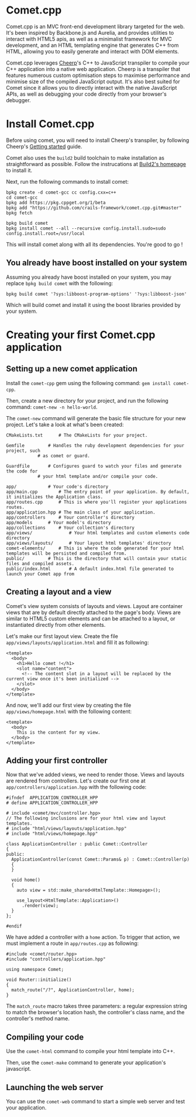 Comet.cpp
======
Comet.cpp is an MVC front-end development library targeted for the web. It's been inspired by Backbone.js and Aurelia, and provides utilities to interact with HTML5 apis, as well as a minimalist framework for MVC development, and an HTML templating engine that generates C++ from HTML, allowing you to easily generate and interact with DOM elements.

Comet.cpp leverages [Cheerp](https://www.leaningtech.com/pages/cheerp.html)'s C++ to JavaScript transpiler to compile your C++ application into a native web application. Cheerp is a transpiler that features numerous custom optimisation steps to maximise performance and minimise size of the compiled JavaScript output. It's also best suited for Comet since it allows you to directly interact with the native JavaScript APIs, as well as debugging your code directly from your browser's debugger.

Install Comet.cpp
======
Before using comet, you will need to install Cheerp's transpiler, by following Cheerp's [Getting started](https://docs.leaningtech.com/cheerp/Getting-started) guide.

Comet also uses the `build2` build toolchain to make installation as straightforward as possible. Follow the instrucations at [Build2's homepage](https://build2.org/install.xhtml) to install it.

Next, run the following commands to install comet:

```
bpkg create -d comet-gcc cc config.cxx=c++
cd comet-gcc
bpkg add https://pkg.cppget.org/1/beta
bpkg add "https://github.com/crails-framework/comet.cpp.git#master"
bpkg fetch

bpkg build comet
bpkg install comet --all --recursive config.install.sudo=sudo config.install.root=/usr/local
```

This will install comet along with all its dependencies. You're good to go !

## You already have boost installed on your system
Assuming you already have boost installed on your system, you may replace `bpkg build comet` with the following:

```
bpkg build comet '?sys:libboost-program-options' '?sys:libboost-json'
```

Which will build comet and install it using the boost libraries provided by your system.

Creating your first Comet.cpp application
======
## Setting up a new comet application
Install the `comet-cpp` gem using the following command: `gem install comet-cpp`.

Then, create a new directory for your project, and run the following command: `comet-new -n hello-world`.

The `comet-new` command will generate the basic file structure for your new project. Let's take a look at what's been created:

```
CMakeLists.txt		# The CMakeLists for your project.

Gemfile			# Handles the ruby development dependencies for your project, such
			# as comet or guard.

Guardfile		# Configures guard to watch your files and generate the code for
			# your html template and/or compile your code.

app/			# Your code's directory
app/main.cpp		# The entry point of your application. By default, it initializes the Application class.
app/routes.cpp		# This is where you'll register your applications routes.
app/application.hpp	# The main class of your application.
app/controllers		# Your controller's directory
app/models		# Your model's directory
app/collections		# Your collection's directory
app/views/              # Your html templates and custom elements code directory
app/views/layouts/      # Your layout html templates' directory
comet-elements/		# This is where the code generated for your html templates will be persisted and compiled from.
public/			# This is the directory that will contain your static files and compiled assets.
public/index.html       # A default index.html file generated to launch your Comet app from
```

## Creating a layout and a view
Comet's view system consists of layouts and views. Layout are container views that are by default directly attached to the page's body. Views are similar to HTML5 custom elements and can be attached to a layout, or instantiated directly from other elements.

Let's make our first layout view. Create the file `app/views/layouts/application.html` and fill it as following:

````
<template>
  <body>
    <h1>Hello comet !</h1>
    <slot name="content">
      <!-- The content slot in a layout will be replaced by the current view once it's been initialized -->
    </slot>
  </body>
</template>
````

And now, we'll add our first view by creating the file `app/views/homepage.html` with the following content:

````
<template>
  <body>
    This is the content for my view.
  </body>
</template>
````

## Adding your first controller
Now that we've added views, we need to render those. Views and layouts are rendered from controllers. Let's create our first one at `app/controllers/application.hpp` with the following code:

````
#ifndef  APPLICATION_CONTROLLER_HPP
# define APPLICATION_CONTROLLER_HPP

# include <comet/mvc/controller.hpp>
// The following inclusions are for your html view and layout templates.
# include "html/views/layouts/application.hpp"
# include "html/views/homepage.hpp"

class ApplicationController : public Comet::Controller
{
public:
  ApplicationController(const Comet::Params& p) : Comet::Controller(p)
  {
  }

  void home()
  {
    auto view = std::make_shared<HtmlTemplate::Homepage>();

    use_layout<HtmlTemplate::Application>()
      .render(view);
  }
};

#endif
````

We have added a controller with a `home` action. To trigger that action, we must implement a route in `app/routes.cpp` as following:

```
#include <comet/router.hpp>
#include "controllers/application.hpp"

using namespace Comet;

void Router::initialize()
{
  match_route("/?", ApplicationController, home);
}
```

The `match_route` macro takes three parameters: a regular expression string to match the browser's location hash, the controller's class name, and the controller's method name.

## Compiling your code
Use the `comet-html` command to compile your html template into C++.

Then, use the `comet-make` command to generate your application's javascript.

## Launching the web server
You can use the `comet-web` command to start a simple web server and test your application.
